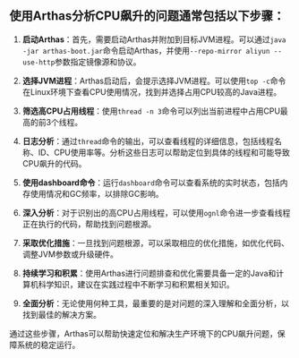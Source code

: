 

## 使用Arthas分析CPU飙升的问题通常包括以下步骤：

1. **启动Arthas**：首先，需要启动Arthas并附加到目标JVM进程。可以通过`java -jar arthas-boot.jar`命令启动Arthas，并使用`--repo-mirror aliyun --use-http`参数指定镜像源和协议。

2. **选择JVM进程**：Arthas启动后，会提示选择JVM进程。可以使用`top -c`命令在Linux环境下查看CPU使用情况，找到并选择占用CPU较高的Java进程。

3. **筛选高CPU占用线程**：使用`thread -n 3`命令可以列出当前进程中占用CPU最高的前3个线程。

4. **日志分析**：通过`thread`命令的输出，可以查看线程的详细信息，包括线程名称、ID、CPU使用率等。分析这些日志可以帮助定位到具体的线程和可能导致CPU飙升的代码。

5. **使用dashboard命令**：运行`dashboard`命令可以查看系统的实时状态，包括内存使用情况和GC频率，以排除GC影响。

6. **深入分析**：对于识别出的高CPU占用线程，可以使用`ognl`命令进一步查看线程正在执行的代码，帮助找到问题根源。

7. **采取优化措施**：一旦找到问题根源，可以采取相应的优化措施，如优化代码、调整JVM参数或升级硬件。

8. **持续学习和积累**：使用Arthas进行问题排查和优化需要具备一定的Java和计算机科学知识，建议在实践过程中不断学习和积累相关知识。

9. **全面分析**：无论使用何种工具，最重要的是对问题的深入理解和全面分析，以找到最佳的解决方案。

通过这些步骤，Arthas可以帮助快速定位和解决生产环境下的CPU飙升问题，保障系统的稳定运行。



